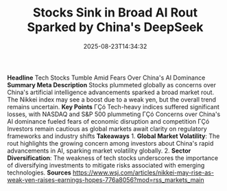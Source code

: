 ﻿---
title: "Stocks Sink in Broad AI Rout Sparked by China's DeepSeek"
date: "2025-08-23T14:34:32"
category: "Markets"
summary: ""
slug: "stocks sink in broad ai rout sparked by chinas deepseek"
source_urls:
  - "https://www.wsj.com/articles/nikkei-may-rise-as-weak-yen-raises-earnings-hopes-776a8056?mod=rss_markets_main"
seo:
  title: "Stocks Sink in Broad AI Rout Sparked by China's DeepSeek | Hash n Hedge"
  description: ""
  keywords: ["news", "markets", "brief"]
---
**Headline** Tech Stocks Tumble Amid Fears Over China's AI Dominance  **Summary Meta Description** Stocks plummeted globally as concerns over China's artificial intelligence advancements sparked a broad market rout. The Nikkei index may see a boost due to a weak yen, but the overall trend remains uncertain.  **Key Points**  ΓÇó Tech-heavy indices suffered significant losses, with NASDAQ and S&P 500 plummeting ΓÇó Concerns over China's AI dominance fueled fears of economic disruption and competition ΓÇó Investors remain cautious as global markets await clarity on regulatory frameworks and industry shifts  **Takeaways**  1. **Global Market Volatility**: The rout highlights the growing concern among investors about China's rapid advancements in AI, sparking market volatility globally. 2. **Sector Diversification**: The weakness of tech stocks underscores the importance of diversifying investments to mitigate risks associated with emerging technologies.  **Sources** https://www.wsj.com/articles/nikkei-may-rise-as-weak-yen-raises-earnings-hopes-776a8056?mod=rss_markets_main 
